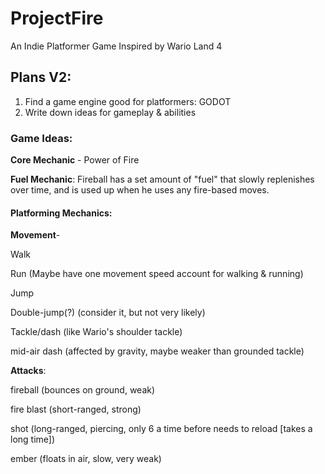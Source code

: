 # ProjectFire
An Indie Platformer Game Inspired by Wario Land 4
## Plans V2:
1. Find a game engine good for platformers: GODOT
2. Write down ideas for gameplay & abilities
### Game Ideas:

**Core Mechanic** - Power of Fire

**Fuel Mechanic**: Fireball has a set amount of "fuel" that slowly replenishes over time, and is used up when he uses any fire-based moves.


#### Platforming Mechanics:

**Movement**-

Walk

Run (Maybe have one movement speed account for walking & running)

Jump

Double-jump(?) (consider it, but not very likely)

Tackle/dash (like Wario's shoulder tackle)

mid-air dash (affected by gravity, maybe weaker than grounded tackle)

**Attacks**:

fireball (bounces on ground, weak)

fire blast (short-ranged, strong)

shot (long-ranged, piercing, only 6 a time before needs to reload [takes a long time])

ember (floats in air, slow, very weak)
